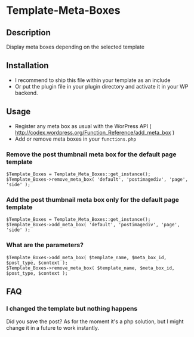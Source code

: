 Template-Meta-Boxes
===================

## Description

Display meta boxes depending on the selected template

## Installation

* I recommend to ship this file within your template as an include
* Or put the plugin file in your plugin directory and activate it in your WP backend.

## Usage

* Register any meta box as usual with the WorPress API ( http://codex.wordpress.org/Function_Reference/add_meta_box )
* Add or remove meta boxes in your `functions.php`

### Remove the post thumbnail meta box for the default page template
	
	$Template_Boxes = Template_Meta_Boxes::get_instance();
	$Template_Boxes->remove_meta_box( 'default', 'postimagediv', 'page', 'side' );

### Add the post thumbnail meta box only for the default page template

	$Template_Boxes = Template_Meta_Boxes::get_instance();
	$Template_Boxes->add_meta_box( 'default', 'postimagediv', 'page', 'side' );
	
### What are the parameters?

	$Template_Boxes->add_meta_box( $template_name, $meta_box_id, $post_type, $context );
	$Template_Boxes->remove_meta_box( $template_name, $meta_box_id, $post_type, $context );
	
## FAQ

### I changed the template but nothing happens

Did you save the post? As for the moment it's a php solution, but I might change it in a future to work instantly.
